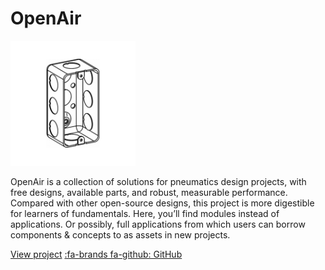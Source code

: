 # OpenAir

![OpenAir Project](../images/openBox.png ':class=image-border-rounded')

OpenAir is a collection of solutions for pneumatics design projects, with free designs, available parts, and robust, measurable performance. Compared with other open-source designs, this project is more digestible for learners of fundamentals. Here, you’ll find modules instead of applications. Or possibly, full applications from which users can borrow components & concepts to as assets in new projects.

[View project](https://bit.ly/openairproject ':class=button')
[:fa-brands fa-github: GitHub](https://github.com/davidmalawey/openAirs ':class=button-secondary')

